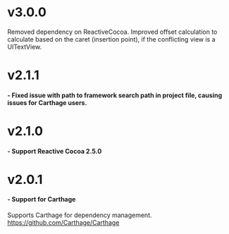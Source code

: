 v3.0.0
======
Removed dependency on ReactiveCocoa. Improved offset calculation to calculate based on the caret (insertion point), if the conflicting view is a UITextView.

v2.1.1
======

#### - Fixed issue with path to framework search path in project file, causing issues for Carthage users.

v2.1.0
======

#### - Support Reactive Cocoa 2.5.0

v2.0.1
======

#### - Support for Carthage

Supports Carthage for dependency management. https://github.com/Carthage/Carthage

